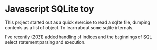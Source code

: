 # Javascript SQLite toy

This project started out as a quick exercise to read a sqlite file, dumping contents as a list of object.  To learn about some sqlite internals.

I've recently (2021) added handling of indices and the beginnings of SQL select statement parsing and execution. 

